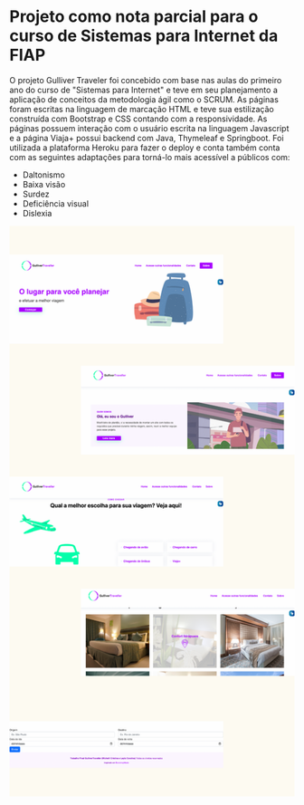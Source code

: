 # Projeto como nota parcial para o curso de Sistemas para Internet da FIAP

O projeto Gulliver Traveler foi concebido com base nas aulas do primeiro ano do curso de "Sistemas para Internet" e teve em seu planejamento a aplicação de conceitos da metodologia ágil como o SCRUM. 
As páginas foram escritas na linguagem de marcação HTML e teve sua estilização construída com Bootstrap e CSS contando com a responsividade. As páginas possuem interação com o usuário escrita na linguagem Javascript e a página Viaja+ possui backend com Java, Thymeleaf e Springboot.
Foi utilizada a plataforma Heroku para fazer o deploy e conta também conta com as seguintes adaptações para torná-lo mais acessível a públicos com:

- Daltonismo
- Baixa visão
- Surdez
- Deficiência visual
- Dislexia

![](layout.png)
